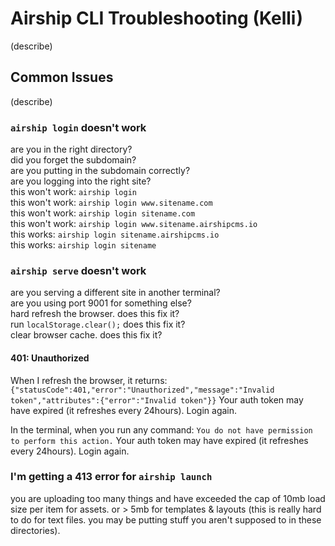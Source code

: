 # Airship CLI Troubleshooting (Kelli)
(describe)

## Common Issues
(describe)

### `airship login` doesn't work
are you in the right directory?  
did you forget the subdomain?  
are you putting in the subdomain correctly?  
are you logging into the right site?  
this won't work: `airship login`  
this won't work: `airship login www.sitename.com`  
this won't work: `airship login sitename.com`  
this won't work: `airship login www.sitename.airshipcms.io`  
this works: `airship login sitename.airshipcms.io`  
this works: `airship login sitename`  

### `airship serve` doesn't work
are you serving a different site in another terminal?  
are you using port 9001 for something else?  
hard refresh the browser. does this fix it?  
run `localStorage.clear();` does this fix it?  
clear browser cache. does this fix it?  

#### 401: Unauthorized
When I refresh the browser, it returns:
```{"statusCode":401,"error":"Unauthorized","message":"Invalid token","attributes":{"error":"Invalid token"}}```
Your auth token may have expired (it refreshes every 24hours). Login again.

In the terminal, when you run any command:
```You do not have permission to perform this action.```
Your auth token may have expired (it refreshes every 24hours). Login again.

### I'm getting a 413 error for `airship launch`  
you are uploading too many things and have exceeded the cap of 10mb load size per item for assets.
or > 5mb for templates & layouts (this is really hard to do for text files. you may be putting stuff you aren't supposed to in these directories). 
